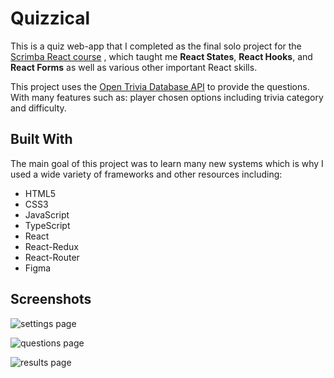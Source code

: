 # Quizzical
This is a quiz web-app that I completed as the final solo project for the [Scrimba React course](https://scrimba.com/learn/learnreact) , which taught me **React States**, **React Hooks**, and **React Forms** as well as various other important React skills.

This project uses the [Open Trivia Database API](https://opentdb.com/) to provide the questions. With many features such as: player chosen options including trivia category and difficulty.

## Built With
The main goal of this project was to learn many new systems which is why I used a wide variety of frameworks and other resources including:

- HTML5
- CSS3
- JavaScript
- TypeScript
- React
- React-Redux
- React-Router
- Figma

## Screenshots
![settings page](https://raw.githubusercontent.com/IPierrot123/Quizzical/main/src/screenshots/Settings.PNG)

![questions page](https://raw.githubusercontent.com/IPierrot123/Quizzical/main/src/screenshots/Question.PNG)

![results page](https://raw.githubusercontent.com/IPierrot123/Quizzical/main/src/screenshots/Results.PNG)